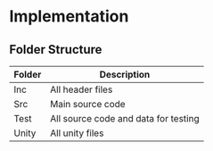 # Implementation
## Folder Structure
| Folder | Description |
| ----- | ------ |
| Inc | All header files |
| Src | Main source code |
| Test | All source code and data for testing |
| Unity | All unity files |
